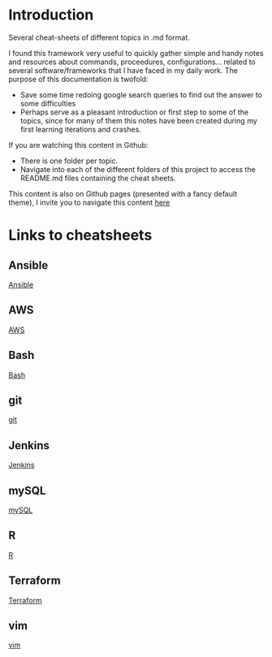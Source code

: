 # Introduction
Several cheat-sheets of different topics in .md format.

I found this framework very useful to quickly gather simple and handy notes and resources about commands, proceedures, configurations... related to several software/frameworks that I have faced in my daily work. The purpose of this documentation is twofold:
* Save some time redoing google search queries to find out the answer to some difficulties
* Perhaps serve as a pleasant introduction or first step to some of the topics, since for many of them this notes have been created during my first learning iterations and crashes. 

If you are watching this content in Github: 
* There is one folder per topic.
* Navigate into each of the different folders of this project to access the README.md files containing the cheat sheets.

This content is also on Github pages (presented with a fancy default theme), I invite you to navigate this content [here](https://peferso.github.io/cheat-sheets/)

# Links to cheatsheets

## Ansible
[Ansible](./Ansible/README.md)

## AWS
[AWS](./AWS/README.md)

## Bash
[Bash](./bash/README.md)

## git
[git](./git/README.md)

## Jenkins
[Jenkins](./Jenkins/README.md)

## mySQL
[mySQL](./mySQL/README.md)

## R
[R](./R/README.md)

## Terraform
[Terraform](./Terraform/README.md)

## vim
[vim](./vim/README.md)

